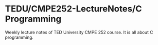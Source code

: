 # TEDU/CMPE252-LectureNotes/C Programming
Weekly lecture notes of TED University CMPE 252 course. It is all about C programming.
